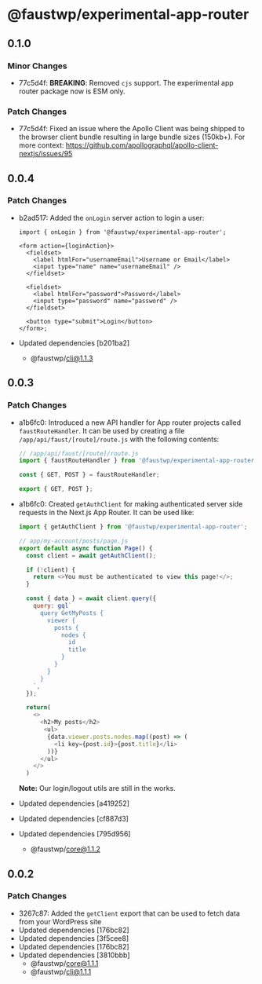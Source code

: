 # @faustwp/experimental-app-router

## 0.1.0

### Minor Changes

- 77c5d4f: **BREAKING**: Removed `cjs` support. The experimental app router package now is ESM only.

### Patch Changes

- 77c5d4f: Fixed an issue where the Apollo Client was being shipped to the browser client bundle resulting in large bundle sizes (150kb+). For more context: https://github.com/apollographql/apollo-client-nextjs/issues/95

## 0.0.4

### Patch Changes

- b2ad517: Added the `onLogin` server action to login a user:

  ```tsx
  import { onLogin } from '@faustwp/experimental-app-router';

  <form action={loginAction}>
    <fieldset>
      <label htmlFor="usernameEmail">Username or Email</label>
      <input type="name" name="usernameEmail" />
    </fieldset>

    <fieldset>
      <label htmlFor="password">Password</label>
      <input type="password" name="password" />
    </fieldset>

    <button type="submit">Login</button>
  </form>;
  ```

- Updated dependencies [b201ba2]
  - @faustwp/cli@1.1.3

## 0.0.3

### Patch Changes

- a1b6fc0: Introduced a new API handler for App router projects called `faustRouteHandler`. It can be used by creating a file `/app/api/faust/[route]/route.js` with the following contents:

  ```js
  // /app/api/faust/[route]/route.js
  import { faustRouteHandler } from '@faustwp/experimental-app-router';

  const { GET, POST } = faustRouteHandler;

  export { GET, POST };
  ```

- a1b6fc0: Created `getAuthClient` for making authenticated server side requests in the Next.js App Router. It can be used like:

  ```js
  import { getAuthClient } from '@faustwp/experimental-app-router';

  // app/my-account/posts/page.js
  export default async function Page() {
    const client = await getAuthClient();

    if (!client) {
      return <>You must be authenticated to view this page!</>;
    }

    const { data } = await client.query({
      query: gql`
        query GetMyPosts {
          viewer {
            posts {
              nodes {
                id
                title
              }
            }
          }
        }
      `,
    });

    return(
      <>
        <h2>My posts</h2>
         <ul>
          {data.viewer.posts.nodes.map((post) => (
            <li key={post.id}>{post.title}</li>
          ))}
        </ul>
      </>
    )
  ```

  **Note:** Our login/logout utils are still in the works.

- Updated dependencies [a419252]
- Updated dependencies [cf887d3]
- Updated dependencies [795d956]
  - @faustwp/core@1.1.2

## 0.0.2

### Patch Changes

- 3267c87: Added the `getClient` export that can be used to fetch data from your WordPress site
- Updated dependencies [176bc82]
- Updated dependencies [3f5cee8]
- Updated dependencies [176bc82]
- Updated dependencies [3810bbb]
  - @faustwp/core@1.1.1
  - @faustwp/cli@1.1.1
